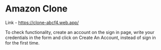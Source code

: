 # Amazon Clone
Link - https://clone-abcf4.web.app/

To check functionality, create an account on the sign in page, write your credentials in the form and click on Create An Account, instead of sign in for the first time.
